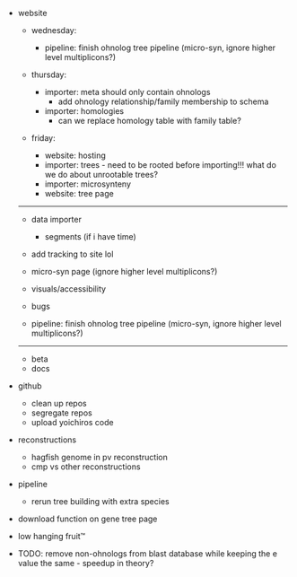 - website

  - wednesday:

    - pipeline: finish ohnolog tree pipeline (micro-syn, ignore higher level multiplicons?)

  - thursday:

    - importer: meta should only contain ohnologs
      - add ohnology relationship/family membership to schema
    - importer: homologies
      - can we replace homology table with family table?

  - friday:

    - website: hosting
    - importer: trees - need to be rooted before importing!!! what do we do about unrootable trees?
    - importer: microsynteny
    - website: tree page

  ***

  - data importer

    - segments (if i have time)

  - add tracking to site lol

  - micro-syn page (ignore higher level multiplicons?)
  - visuals/accessibility
  - bugs

  - pipeline: finish ohnolog tree pipeline (micro-syn, ignore higher level multiplicons?)

  ***

  - beta
  - docs

- github

  - clean up repos
  - segregate repos
  - upload yoichiros code

- reconstructions

  - hagfish genome in pv reconstruction
  - cmp vs other reconstructions

- pipeline

  - rerun tree building with extra species

- download function on gene tree page

- low hanging fruit:tm:

- TODO: remove non-ohnologs from blast database while keeping the e value the same - speedup in theory?
